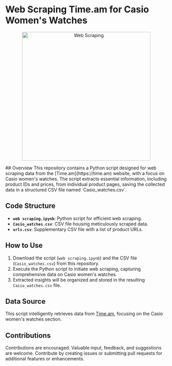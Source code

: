 # Web Scraping Time.am for Casio Women's Watches
<p align="center">
  <img src="https://i.pinimg.com/564x/ce/a4/f1/cea4f1f422967314a98e3104fab9aa2f.jpg" alt="Web Scraping" width="400">
</p>
## Overview
This repository contains a Python script designed for web scraping data from the [Time.am](https://time.am) website, with a focus on Casio women's watches. The script extracts essential information, including product IDs and prices, from individual product pages, saving the collected data in a structured CSV file named `Casio_watches.csv`.

## Code Structure
- **`web scraping.ipynb`**: Python script for efficient web scraping.
- **`Casio_watches.csv`**: CSV file housing meticulously scraped data.
- **`urls.csv`**: Supplementary CSV file with a list of product URLs.

## How to Use
1. Download the script (``web scraping.ipynb``) and the CSV file (`Casio_watches.csv`) from this repository.
2. Execute the Python script to initiate web scraping, capturing comprehensive data on Casio women's watches.
3. Extracted insights will be organized and stored in the resulting `Casio_watches.csv` file.

## Data Source
This script intelligently retrieves data from [Time.am](https://time.am), focusing on the Casio women's watches section.

## Contributions
Contributions are encouraged. Valuable input, feedback, and suggestions are welcome. Contribute by creating issues or submitting pull requests for additional features or enhancements.
